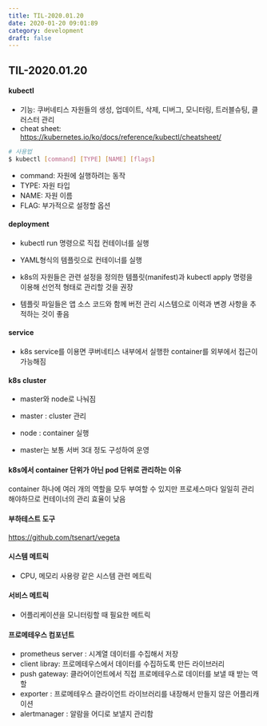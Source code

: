 ```yaml
---
title: TIL-2020.01.20
date: 2020-01-20 09:01:89
category: development
draft: false
---
```


## TIL-2020.01.20

#### kubectl

- 기능: 쿠버네티스 자원들의 생성, 업데이트, 삭제, 디버그, 모니터링, 트러블슈팅, 클러스터 관리
- cheat sheet: https://kubernetes.io/ko/docs/reference/kubectl/cheatsheet/

```bash
# 사용법
$ kubectl [command] [TYPE] [NAME] [flags]
```

- command: 자원에 실행하려는 동작
- TYPE: 자원 타입
- NAME: 자원 이름
- FLAG: 부가적으로 설정할 옵션

#### deployment

- kubectl run 명령으로 직접 컨테이너를 실행
- YAML형식의 템플릿으로 컨테이너를 실행

- k8s의 자원들은 관련 설정을 정의한 템플릿(manifest)과 kubectl apply 명령을 이용해 선언적 형태로 관리할 것을 권장
- 템플릿 파일들은 앱 소스 코드와 함께 버전 관리 시스템으로 이력과 변경 사항을 추적하는 것이 좋음

#### service

- k8s service를 이용면 쿠버네티스 내부에서 실행한 container를 외부에서 접근이 가능해짐

#### k8s cluster

- master와 node로 나눠짐
- master : cluster 관리
- node : container 실행

- master는 보통 서버 3대 정도 구성하여 운영

#### k8s에서 container 단위가 아닌 pod 단위로 관리하는 이유

container 하나에 여러 개의 역할을 모두 부여할 수 있지만 프로세스마다 일일히 관리해야하므로 컨테이너의 관리 효율이 낮음

#### 부하테스트 도구

https://github.com/tsenart/vegeta

#### 시스템 메트릭

- CPU, 메모리 사용량 같은 시스템 관련 메트릭

#### 서비스 메트릭

- 어플리케이션을 모니터링할 때 필요한 메트릭

#### 프로메테우스 컴포넌트

- prometheus server : 시계열 데이터를 수집해서 저장
- client libray: 프로메테우스에서 데이터를 수집하도록 만든 라이브러리
- push gateway: 클라어이언트에서 직접 프로메테우스로 데이터를 보낼 때 받는 역할
- exporter : 프로메테우스 클라이언트 라이브러리를 내장해서 만들지 않은 어플리캐이션
- alertmanager : 알람을 어디로 보낼지 관리함
